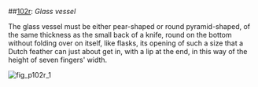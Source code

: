 ##[102r](http://gallica.bnf.fr/ark:/12148/btv1b10500001g/f209.image):  _Glass vessel_

The glass vessel must be either pear-shaped or round pyramid-shaped, of  the same thickness as the small back of a knife, round on the bottom without folding over on itself, like flasks, its opening of such a size that a Dutch feather can just about get in, with a lip at the end, in this way of the height of seven fingers' width.

![fig_p102r_1](https://lh5.googleusercontent.com/VG0_wKJ-e37VJZaMSY0cIQO4KBeNVCN144GTh3tLEYWMJJ2wkT_4_9lJHAX2Dt2tSWF1Qp4bYmwZ4w=w1280-h676)
